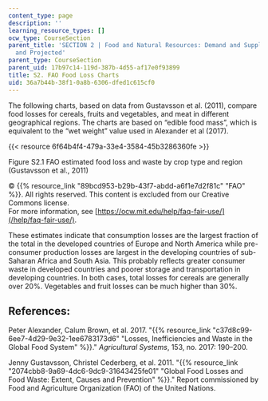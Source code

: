 ```yaml
---
content_type: page
description: ''
learning_resource_types: []
ocw_type: CourseSection
parent_title: 'SECTION 2 | Food and Natural Resources: Demand and Supply, Current
  and Projected'
parent_type: CourseSection
parent_uid: 17b97c14-119d-387b-4d55-af17e0f93899
title: S2. FAO Food Loss Charts
uid: 36a7b44b-38f1-0a8b-6306-dfed1c615cf0
---
```


The following charts, based on data from Gustavsson et al. (2011), compare food losses for cereals, fruits and vegetables, and meat in different geographical regions. The charts are based on “edible food mass”, which is equivalent to the “wet weight” value used in Alexander et al (2017).

{{< resource 6f64b4f4-479a-33e4-3584-45b3286360fe >}}

Figure S2.1 FAO estimated food loss and waste by crop type and region (Gustavsson et al., 2011)

© {{% resource_link "89bcd953-b29b-43f7-abdd-a6f1e7d2f81c" "FAO" %}}. All rights reserved. This content is excluded from our Creative Commons license.  
For more information, see [https://ocw.mit.edu/help/faq-fair-use/](/help/faq-fair-use/).

These estimates indicate that consumption losses are the largest fraction of the total in the developed countries of Europe and North America while pre-consumer production losses are largest in the developing countries of sub-Saharan Africa and South Asia. This probably reflects greater consumer waste in developed countries and poorer storage and transportation in developing countries. In both cases, total losses for cereals are generally over 20%. Vegetables and fruit losses can be much higher than 30%.

References:
-----------

Peter Alexander, Calum Brown, et al. 2017. "{{% resource_link "c37d8c99-6ee7-4d29-9e32-1ee6783173d6" "Losses, Inefficiencies and Waste in the Global Food System" %}}." _Agricultural Systems_, 153, no. 2017: 190–200.

Jenny Gustavsson, Christel Cederberg, et al. 2011. "{{% resource_link "2074cbb8-9a69-4dc6-9dc9-31643425fe01" "Global Food Losses and Food Waste: Extent, Causes and Prevention" %}}." Report commissioned by Food and Agriculture Organization (FAO) of the United Nations.